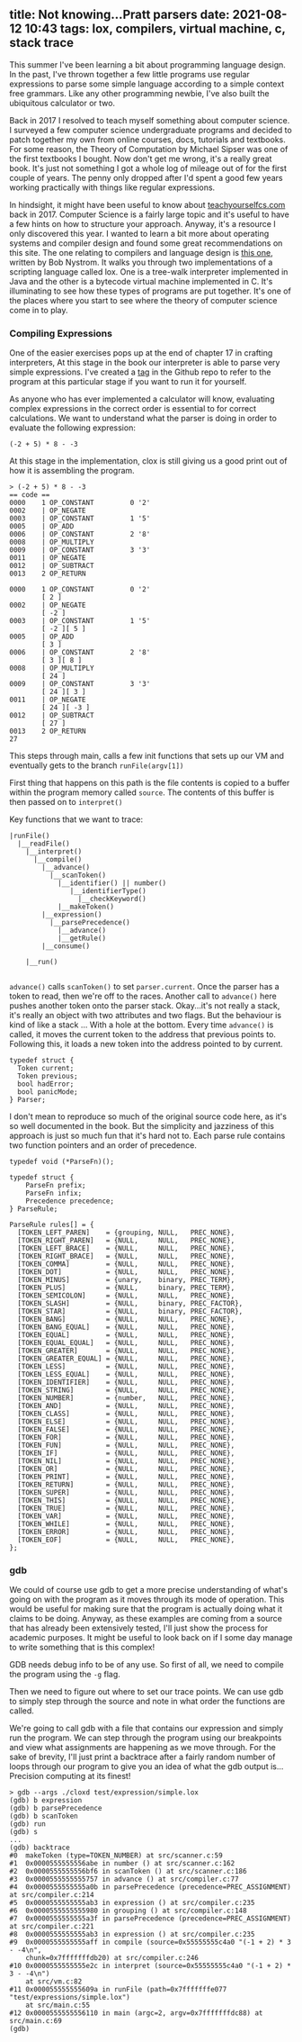 title: Not knowing...Pratt parsers
date: 2021-08-12 10:43
tags: lox, compilers, virtual machine, c, stack trace
---

This summer I've been learning a bit about programming language design. In the
past, I've thrown together a few little programs use regular expressions to
parse some simple language according to a simple context free grammars. Like
any other programming newbie, I've also built the ubiquitous calculator or
two. 

Back in 2017 I resolved to teach myself something about computer science. I
surveyed a few computer science undergraduate programs and decided to patch
together my own from online courses, docs, tutorials and textbooks. 
For some reason, the Theory of Computation by Michael Sipser was one of the first
textbooks I bought. Now don't get me wrong, it's a really great book. It's just
not something I got a whole log of mileage out of for the first couple of
years. The penny only dropped after I'd spent a good few years working
practically with things like regular expressions. 

In hindsight, it might have been useful to know about [teachyourselfcs.com](https://www.teachyourselfcs.com) 
back in 2017. Computer Science is a fairly large topic and it's useful to have
a few hints on how to structure your approach. Anyway, it's a resource I only
discovered this year. I wanted to learn a bit more about operating systems and
compiler design and found some great recommendations on this site. The one
relating to compilers and language design is [this
one](https://www.craftinginterpreters.com), written by Bob Nystrom. It walks you through 
two implementations of a scripting language called lox. One is a tree-walk interpreter 
implemented in Java and the other is a bytecode virtual machine implemented in
C. It's illuminating to see how these types of programs are put together. It's
one of the places where you start to see where the theory of computer science
come in to play.

### Compiling Expressions

One of the easier exercises pops up at the end of chapter 17 in crafting
interpreters, At this stage in the book our interpreter is able to parse 
very simple expressions. I've created a [tag](https://www.github.com/adammccartney/clox/releases/tag/v0.17) 
in the Github repo to refer to the program at this particular stage if you 
want to run it for yourself.

As anyone who has ever implemented a calculator will know, evaluating complex
expressions in the correct order is essential to for correct calculations. We
want to understand what the parser is doing in order to evaluate the following
expression:
```
(-2 + 5) * 8 - -3
```

At this stage in the implementation, clox is still giving us a good print out of 
how it is assembling the program.

```
> (-2 + 5) * 8 - -3
== code ==
0000    1 OP_CONSTANT         0 '2'
0002    | OP_NEGATE
0003    | OP_CONSTANT         1 '5'
0005    | OP_ADD
0006    | OP_CONSTANT         2 '8'
0008    | OP_MULTIPLY
0009    | OP_CONSTANT         3 '3'
0011    | OP_NEGATE
0012    | OP_SUBTRACT
0013    2 OP_RETURN

0000    1 OP_CONSTANT         0 '2'
        [ 2 ]
0002    | OP_NEGATE
        [ -2 ]
0003    | OP_CONSTANT         1 '5'
        [ -2 ][ 5 ]
0005    | OP_ADD
        [ 3 ]
0006    | OP_CONSTANT         2 '8'
        [ 3 ][ 8 ]
0008    | OP_MULTIPLY
        [ 24 ]
0009    | OP_CONSTANT         3 '3'
        [ 24 ][ 3 ]
0011    | OP_NEGATE
        [ 24 ][ -3 ]
0012    | OP_SUBTRACT
        [ 27 ]
0013    2 OP_RETURN
27
```


This steps through main, calls a few init functions that sets up our VM and
eventually gets to the branch `runFile(argv[1])`

First thing that happens on this path is the file contents is copied to a
buffer within the program memory called `source`. The contents of this buffer 
is then passed on to `interpret()` 

Key functions that we want to trace:
```
|runFile()
  |__readFile()
    |__interpret()
      |__compile()
        |__advance() 
          |__scanToken()
            |__identifier() || number()
               |__identifierType()
                 |__checkKeyword()
            |__makeToken()
        |__expression()
          |__parsePrecedence()
            |__advance()
            |__getRule()
        |__consume()

    |__run()


```

`advance()` calls `scanToken()` to set `parser.current`. Once the parser has a
token to read, then we're off to the races. Another call to `advance()` here
pushes another token onto the parser stack. Okay...it's not really a stack,
it's really an object with two attributes and two flags. But the behaviour is
kind of like a stack ... With a hole at the bottom. Every time `advance()` is
called, it moves the current token to the address that previous points to.
Following this, it loads a new token into the address pointed to by current. 

```
typedef struct {
  Token current;
  Token previous;
  bool hadError;
  bool panicMode;
} Parser;

```

I don't mean to reproduce so much of the original source code here, 
as it's so well documented in the book. But the simplicity and
jazziness of this approach is just so much fun that it's hard not to.
Each parse rule contains two function pointers and an order of precedence.

```
typedef void (*ParseFn)();

typedef struct {
    ParseFn prefix;
    ParseFn infix;
    Precedence precedence;
} ParseRule;

ParseRule rules[] = {
  [TOKEN_LEFT_PAREN]    = {grouping, NULL,   PREC_NONE},
  [TOKEN_RIGHT_PAREN]   = {NULL,     NULL,   PREC_NONE},
  [TOKEN_LEFT_BRACE]    = {NULL,     NULL,   PREC_NONE}, 
  [TOKEN_RIGHT_BRACE]   = {NULL,     NULL,   PREC_NONE},
  [TOKEN_COMMA]         = {NULL,     NULL,   PREC_NONE},
  [TOKEN_DOT]           = {NULL,     NULL,   PREC_NONE},
  [TOKEN_MINUS]         = {unary,    binary, PREC_TERM},
  [TOKEN_PLUS]          = {NULL,     binary, PREC_TERM},
  [TOKEN_SEMICOLON]     = {NULL,     NULL,   PREC_NONE},
  [TOKEN_SLASH]         = {NULL,     binary, PREC_FACTOR},
  [TOKEN_STAR]          = {NULL,     binary, PREC_FACTOR},
  [TOKEN_BANG]          = {NULL,     NULL,   PREC_NONE},
  [TOKEN_BANG_EQUAL]    = {NULL,     NULL,   PREC_NONE},
  [TOKEN_EQUAL]         = {NULL,     NULL,   PREC_NONE},
  [TOKEN_EQUAL_EQUAL]   = {NULL,     NULL,   PREC_NONE},
  [TOKEN_GREATER]       = {NULL,     NULL,   PREC_NONE},
  [TOKEN_GREATER_EQUAL] = {NULL,     NULL,   PREC_NONE},
  [TOKEN_LESS]          = {NULL,     NULL,   PREC_NONE},
  [TOKEN_LESS_EQUAL]    = {NULL,     NULL,   PREC_NONE},
  [TOKEN_IDENTIFIER]    = {NULL,     NULL,   PREC_NONE},
  [TOKEN_STRING]        = {NULL,     NULL,   PREC_NONE},
  [TOKEN_NUMBER]        = {number,   NULL,   PREC_NONE},
  [TOKEN_AND]           = {NULL,     NULL,   PREC_NONE},
  [TOKEN_CLASS]         = {NULL,     NULL,   PREC_NONE},
  [TOKEN_ELSE]          = {NULL,     NULL,   PREC_NONE},
  [TOKEN_FALSE]         = {NULL,     NULL,   PREC_NONE},
  [TOKEN_FOR]           = {NULL,     NULL,   PREC_NONE},
  [TOKEN_FUN]           = {NULL,     NULL,   PREC_NONE},
  [TOKEN_IF]            = {NULL,     NULL,   PREC_NONE},
  [TOKEN_NIL]           = {NULL,     NULL,   PREC_NONE},
  [TOKEN_OR]            = {NULL,     NULL,   PREC_NONE},
  [TOKEN_PRINT]         = {NULL,     NULL,   PREC_NONE},
  [TOKEN_RETURN]        = {NULL,     NULL,   PREC_NONE},
  [TOKEN_SUPER]         = {NULL,     NULL,   PREC_NONE},
  [TOKEN_THIS]          = {NULL,     NULL,   PREC_NONE},
  [TOKEN_TRUE]          = {NULL,     NULL,   PREC_NONE},
  [TOKEN_VAR]           = {NULL,     NULL,   PREC_NONE},
  [TOKEN_WHILE]         = {NULL,     NULL,   PREC_NONE},
  [TOKEN_ERROR]         = {NULL,     NULL,   PREC_NONE},
  [TOKEN_EOF]           = {NULL,     NULL,   PREC_NONE},
};
```


### gdb

We could of course use gdb to get a more precise understanding of what's going
on with the program as it moves through its mode of operation. This would be
useful for making sure that the program is actually doing what it claims to be
doing. Anyway, as these examples are coming from a source that has already been
extensively tested, I'll just show the process for academic purposes. It might
be useful to look back on if I some day manage to write something that is this
complex! 

GDB needs debug info to be of any use. So first of all, we need to compile the
program using the `-g` flag.  

Then we need to figure out where to set our trace points. We can use gdb to
simply step through the source and note in what order the functions are called.

We're going to call gdb with a file that contains our expression and simply run
the program. We can step through the program using our breakpoints and view
what assignments are happening as we move through. For the sake of brevity,
I'll just print a backtrace after a fairly random number of loops through our
program to give you an idea of what the gdb output is... Precision computing at
its finest! 

```
> gdb --args ./cloxd test/expression/simple.lox
(gdb) b expression
(gdb) b parsePrecedence
(gdb) b scanToken
(gdb) run
(gdb) s
...
(gdb) backtrace
#0  makeToken (type=TOKEN_NUMBER) at src/scanner.c:59
#1  0x0000555555556abe in number () at src/scanner.c:162
#2  0x0000555555556bf6 in scanToken () at src/scanner.c:186
#3  0x0000555555555757 in advance () at src/compiler.c:77
#4  0x0000555555555a0b in parsePrecedence (precedence=PREC_ASSIGNMENT) at src/compiler.c:214
#5  0x0000555555555ab3 in expression () at src/compiler.c:235
#6  0x0000555555555980 in grouping () at src/compiler.c:148
#7  0x0000555555555a3f in parsePrecedence (precedence=PREC_ASSIGNMENT) at src/compiler.c:221
#8  0x0000555555555ab3 in expression () at src/compiler.c:235
#9  0x0000555555555aff in compile (source=0x55555555c4a0 "(-1 + 2) * 3 - -4\n",
    chunk=0x7fffffffdb20) at src/compiler.c:246
#10 0x0000555555555e2c in interpret (source=0x55555555c4a0 "(-1 + 2) * 3 - -4\n")
    at src/vm.c:82
#11 0x000055555555609a in runFile (path=0x7fffffffe077 "test/expressions/simple.lox")
    at src/main.c:55
#12 0x0000555555556110 in main (argc=2, argv=0x7fffffffdc88) at src/main.c:69
(gdb)
```
